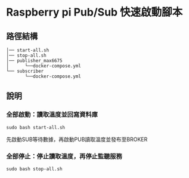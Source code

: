 # Raspberry pi Pub/Sub 快速啟動腳本

## 路徑結構

```
│── start-all.sh
│── stop-all.sh
│── publisher_max6675
│      └──docker-compose.yml
└── subscriber
       └──docker-compose.yml
```

## 說明

### 全部啟動：讀取溫度並回寫資料庫

`sudo bash start-all.sh`

先啟動SUB等待數據，再啟動PUB讀取溫度並發布至BROKER

### 全部停止：停止讀取溫度，再停止監聽服務

`sudo bash stop-all.sh`